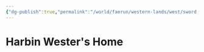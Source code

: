 ```yaml
---
{"dg-publish":true,"permalink":"/world/faerun/western-lands/west/sword-coast/phandalin/harbin-wester-s-home/"}
---
```



# Harbin Wester's Home